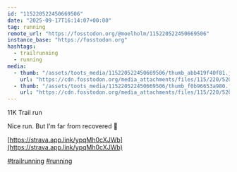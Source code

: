 ```yaml
---
id: "115220522450669506"
date: "2025-09-17T16:14:07+00:00"
tag: running
remote_url: "https://fosstodon.org/@moelholm/115220522450669506"
instance_base: "https://fosstodon.org"
hashtags:
  - trailrunning
  - running
media:
  - thumb: "/assets/toots_media/115220522450669506/thumb_abb419f40f81.jpeg"
    url: "https://cdn.fosstodon.org/media_attachments/files/115/220/520/246/583/259/original/87e31a43f8ad184f.jpeg"
  - thumb: "/assets/toots_media/115220522450669506/thumb_f0b96653a980.jpeg"
    url: "https://cdn.fosstodon.org/media_attachments/files/115/220/520/084/416/414/original/fe896ecec3e16778.jpeg"
---
```

11K Trail run

Nice run. But I’m far from recovered 🤭

[https://strava.app.link/ypqMh0cXJWb](https://strava.app.link/ypqMh0cXJWb)

[#trailrunning](https://fosstodon.org/tags/trailrunning) [#running](https://fosstodon.org/tags/running)
